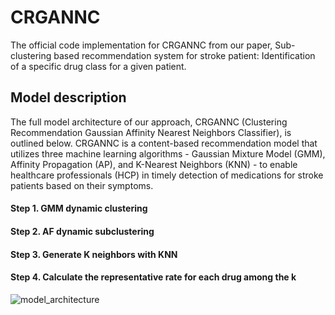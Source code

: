 # CRGANNC
The official code implementation for CRGANNC from our paper, Sub-clustering based recommendation system for stroke patient: Identification of a specific drug class  for a given patient.

## Model description

The full model architecture of our approach, CRGANNC (Clustering Recommendation Gaussian Affinity Nearest Neighbors Classifier), is outlined below. CRGANNC is a content-based recommendation model that utilizes three machine learning algorithms - Gaussian Mixture Model (GMM), Affinity Propagation (AP), and K-Nearest Neighbors (KNN) - to enable healthcare professionals (HCP) in timely detection of medications for stroke patients based on their symptoms.

#### Step 1. GMM dynamic clustering
#### Step 2. AF dynamic subclustering
#### Step 3. Generate K neighbors with KNN
#### Step 4. Calculate the representative rate for each drug among the k

![model_architecture](https://github.com/CESKOUTSE/dataset_for_recommend/assets/100790163/74f1e0ed-904d-44f0-9187-bd8659f5824a)
